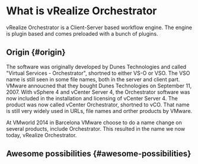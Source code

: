 # What is vRealize Orchestrator

vRealize Orchestrator is a Client-Server based workflow engine. The engine is plugin based and comes preloaded with a bunch of plugins.

## Origin {#origin}

The software was originally developed by Dunes Technologies and called "Virtual Services - Orchestrator", shortned to either VS-O or VSO. The VSO name is still seen in some file names, both in the server and client part. VMware annoucned that they bought Dunes Technologies on September 11, 2007. With vSphere 4 and vCenter Server 4, the Orchestrator software was now included in the installation and licensing of vCenter Server 4. The product was now called vCenter Orchestrator, shortned to vCO. That name is still very widely used in URLs, file names and orther products by VMware.

At VMworld 2014 in Barcelona VMware choose to do a name change on several products, include Orchestrator. This resulted in the name we now today, vRealize Orchestrator.

## Awesome possibilities {#awesome-possibilities}

